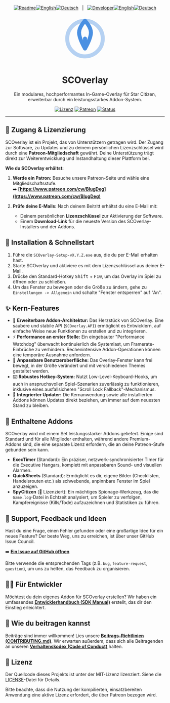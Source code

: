 <p align="center">
  <!-- Readme Sektion -->
  <a href="README.md"><img src="https://img.shields.io/badge/Readme-555?style=flat-square" alt="Readme"></a><!--
  --><a href="README.md"><img src="https://img.shields.io/badge/EN-555?style=flat-square" alt="English"></a><!--
  --><a href="README.de.md"><img src="https://img.shields.io/badge/DE-007bff?style=flat-square" alt="Deutsch"></a>
  &nbsp;&nbsp;|&nbsp;&nbsp;
  <!-- Developer Sektion -->
  <a href="docs/SDK_MANUAL.de.md"><img src="https://img.shields.io/badge/Developer-555?style=flat-square" alt="Developer"></a><!--
  --><a href="docs/SDK_MANUAL.md"><img src="https://img.shields.io/badge/EN-ff6f00?style=flat-square" alt="English"></a><!--
  --><a href="docs/SDK_MANUAL.de.md"><img src="https://img.shields.io/badge/DE-555?style=flat-square" alt="Deutsch"></a>
</p>


<!-- Header: Logo, Titel und Slogan -->
<p align="center">
  <svg width="150" height="150" viewBox="0 0 24 24" fill="none" xmlns="http://www.w3.org/2000/svg">
    <path d="M12 21C16.9706 21 21 16.9706 21 12C21 7.02944 16.9706 3 12 3C7.02944 3 3 7.02944 3 12C3 16.9706 7.02944 21 12 21Z" stroke="#4a90e2" stroke-width="2" stroke-linecap="round" stroke-linejoin="round" opacity="0.4"/>
    <path d="M12 17V12" stroke="#4a90e2" stroke-width="2" stroke-linecap="round" stroke-linejoin="round"/>
    <path d="M12 3C12 3 15 6 15 9C15 12 12 17 12 17" stroke="#4a90e2" stroke-width="2" stroke-linecap="round" stroke-linejoin="round"/>
    <path d="M12 3C12 3 9 6 9 9C9 12 12 17 12 17" stroke="#4a90e2" stroke-width="2" stroke-linecap="round" stroke-linejoin="round"/>
  </svg>
</p>

<h1 align="center">SCOverlay</h1>

<p align="center">
  Ein modulares, hochperformantes In-Game-Overlay für Star Citizen, erweiterbar durch ein leistungsstarkes Addon-System.
</p>

<!-- Badges -->
<p align="center">
  <a href="LICENSE"><img src="https://img.shields.io/github/license/DEIN-GITHUB-USERNAME/DEIN-REPO-NAME" alt="Lizenz"></a>
  <a href="https://www.patreon.com/cw/BlugDeg"><img src="https://img.shields.io/badge/patreon-Werde ein Patron-orange" alt="Patreon"></a>
  <a href="#"><img src="https://img.shields.io/badge/status-aktiv-brightgreen" alt="Status"></a>
</p>

---

## 🔑 Zugang & Lizenzierung

SCOverlay ist ein Projekt, das von Unterstützern getragen wird. Der Zugang zur Software, zu Updates und zu deinem persönlichen Lizenzschlüssel wird durch eine **Patreon-Mitgliedschaft** gewährt. Deine Unterstützung trägt direkt zur Weiterentwicklung und Instandhaltung dieser Plattform bei.

**Wie du SCOverlay erhältst:**

1.  **Werde ein Patron:** Besuche unsere Patreon-Seite und wähle eine Mitgliedschaftsstufe.
    <br>➡️ **[https://www.patreon.com/cw/BlugDeg](https://www.patreon.com/cw/BlugDeg)**

2.  **Prüfe deine E-Mails:** Nach deinem Beitritt erhältst du eine E-Mail mit:
    *   Deinem persönlichen **Lizenzschlüssel** zur Aktivierung der Software.
    *   Einem **Download-Link** für die neueste Version des SCOverlay-Installers und der Addons.

## 🚀 Installation & Schnellstart

1.  Führe die `SCOverlay-Setup-vX.Y.Z.exe` aus, die du per E-Mail erhalten hast.
2.  Starte SCOverlay und aktiviere es mit dem Lizenzschlüssel aus deiner E-Mail.
3.  Drücke den Standard-Hotkey <kbd>Shift</kbd> + <kbd>F10</kbd>, um das Overlay im Spiel zu öffnen oder zu schließen.
4.  Um das Fenster zu bewegen oder die Größe zu ändern, gehe zu `Einstellungen -> Allgemein` und schalte "Fenster entsperren" auf "An".

## ✨ Kern-Features

- 🚀 **Erweiterbare Addon-Architektur:** Das Herzstück von SCOverlay. Eine saubere und stabile API (`SCOverlay.API`) ermöglicht es Entwicklern, auf einfache Weise neue Funktionen zu erstellen und zu integrieren.
- ⚡ **Performance an erster Stelle:** Ein eingebauter "Performance Watchdog" überwacht kontinuierlich die Systemlast, um Framerate-Einbrüche zu verhindern. Rechenintensive Addon-Operationen können eine temporäre Ausnahme anfordern.
- 🎨 **Anpassbare Benutzeroberfläche:** Das Overlay-Fenster kann frei bewegt, in der Größe verändert und mit verschiedenen Themes gestaltet werden.
- ⌨️ **Robustes Hotkey-System:** Nutzt Low-Level-Keyboard-Hooks, um auch in anspruchsvollen Spiel-Szenarien zuverlässig zu funktionieren, inklusive eines ausfallsicheren "Scroll Lock Fallback"-Mechanismus.
- 🔄 **Integrierter Updater:** Die Kernanwendung sowie alle installierten Addons können Updates direkt beziehen, um immer auf dem neuesten Stand zu bleiben.

## 🧩 Enthaltene Addons

SCOverlay wird mit einem Set leistungsstarker Addons geliefert. Einige sind Standard und für alle Mitglieder enthalten, während andere Premium-Addons sind, die eine separate Lizenz erfordern, die an deine Patreon-Stufe gebunden sein kann.

- **ExecTimer** (Standard): Ein präziser, netzwerk-synchronisierter Timer für die Executive Hangars, komplett mit anpassbaren Sound- und visuellen Alarmen.
- **QuickSheets** (Standard): Ermöglicht es dir, eigene Bilder (Checklisten, Handelsrouten etc.) als schwebende, anpinnbare Fenster im Spiel anzuzeigen.
- **SpyCitizen** (🔑 Lizenziert): Ein mächtiges Spionage-Werkzeug, das die `Game.log`-Datei in Echtzeit analysiert, um Spieler zu verfolgen, Kampfereignisse (Kills/Tode) aufzuzeichnen und Statistiken zu führen.

## 💬 Support, Feedback und Ideen

Hast du eine Frage, einen Fehler gefunden oder eine großartige Idee für ein neues Feature? Der beste Weg, uns zu erreichen, ist über unser GitHub Issue Council.

➡️ **[Ein Issue auf GitHub öffnen](https://github.com/DEIN-GITHUB-USERNAME/DEIN-REPO-NAME/issues)**

Bitte verwende die entsprechenden Tags (z.B. `bug`, `feature-request`, `question`), um uns zu helfen, das Feedback zu organisieren.

## 👨‍💻 Für Entwickler

Möchtest du dein eigenes Addon für SCOverlay erstellen? Wir haben ein umfassendes **[Entwicklerhandbuch (SDK Manual)](docs/SDK_MANUAL.de.md)** erstellt, das dir den Einstieg erleichtert.

## 🤝 Wie du beitragen kannst

Beiträge sind immer willkommen! Lies unsere [**Beitrags-Richtlinien (CONTRIBUTING.md)**](CONTRIBUTING.md). Wir erwarten außerdem, dass sich alle Beitragenden an unseren [**Verhaltenskodex (Code of Conduct)**](CODE_OF_CONDUCT.md) halten.

## 📄 Lizenz

Der Quellcode dieses Projekts ist unter der MIT-Lizenz lizenziert. Siehe die [LICENSE](LICENSE)-Datei für Details.

Bitte beachte, dass die Nutzung der kompilierten, einsatzbereiten Anwendung eine aktive Lizenz erfordert, die über Patreon bezogen wird.